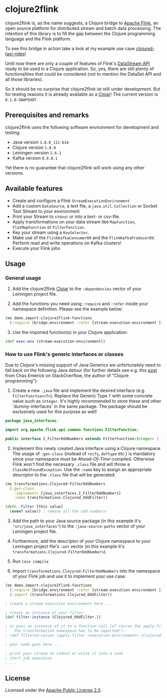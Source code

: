 # clojure2flink

clojure2flink is, as the name suggests, a Clojure bridge to [Apache Flink](http://flink.apache.org/), an open source
platform for distributed stream and batch data processing. The intention of this library is to fill the gap between
the Clojure programming language and the Flink platform.

To see this bridge in action take a look at my example use case
[clojured-taxi-rides](https://github.com/thr0n/clojured-taxi-rides)!

Until now there are only a couple of features of Flink's
[DataStream API](https://ci.apache.org/projects/flink/flink-docs-release-1.1/apis/streaming/index.html) ready to be
used in a Clojure application. So, yes, there are still plenty of functionalities that could be considered
(not to mention the DataSet API and all those libraries).

So it should be no surprise that clojure2flink ist still under development.
But for testing reasons it is already available as a [Clojar](https://clojars.org/clojure2flink)!
The current version is `0.1.0-SNAPSHOT`.

## Prerequisites and remarks

clojure2flink uses the following software environment for development and testing:

- Java version `1.8.0_111-b14`
- Clojure version `1.8.0`
- Leiningen version `2.6.1`
- Kafka version `0.9.0.1`

Yet there is no guarantee that clojure2flink will work using any other versions.

## Available features

- Create and configure a Flink `StreamExecutionEnvironment`
- Add a custom `DataSource`, a text file, a `java.util.Collection` or Socket Text Stream to your environment
- Print your Stream to `stdout` or into a text- or csv-file.
- Apply transformations on your data stream like `MapFunction`, `FlatMapFunction` or `FilterFunction`.
- Key your stream using a `KeySelector`.
- Make use of the `FlinkKafkaConsumer09` and the `FlinkKafkaProducer09`. Perform read and write operations on
Kafka clusters!
- Execute your Flink jobs

## Usage
### General usage

1) Add the clojure2flink [Clojar](https://clojars.org/clojure2flink) to the `:dependencies` vector of your Leiningen
project file.

2) Add the functions you need using `:require` and `:refer` inside your namespace definition. Please see the example
below:

```clojure
(ns demo.import-clojure2flink-functions
  (:require [bridge.environment :refer [stream-execution-environment ]])
```

3) Use the imported function(s) in your Clojure application:

```clojure
(def exec-env (stream-execution-environment))
```

### How to use Flink's generic interfaces or classes

Due to Clojure's missing support of Java Generics we unfortunately need to fall back on the following Java detour
(for further details see e.g. this [post](http://stackoverflow.com/a/3770360/7047542) from Chas Emerick on
StackOverflow, the author of "Clojure programming"):

1) Create a new `.java` file and implement the desired interface (e.g. `FilterFunction<T>`).
Replace the Generic Type `T` with some concrete value such as `Integer`. It's highly recommended to store these and other 'dummy-interfaces' in the same package. The package should be
exclusively used for this purpose as well!

```java
package java_interfaces;

import org.apache.flink.api.common.functions.FilterFunction;

public interface I_FilterOddNumbers extends FilterFunction<Integer> { }
```

2) Implement this newly created Java interface using a Clojure namespace.
The usage of `:gen-class` (instead of `reify`, `deftype` etc.) is mandatory since your
namespace must be *Ahead-Of-Time*-compiled. Otherwise Flink won't find the necessary `.class` file and will throw
a `ClassNotFoundException`.
Use the `:name` key to assign an appropriate descriptor to the `.class` file
that will be generated:

```clojure
(ns transformations.Clojured-FilterOddNumbers
  (:gen-class
    :implements [java_interfaces.I_FilterOddNumbers]
    :name transformations.Clojured_OddFilter))

(defn -filter [this value]
  (even? value)) ; remove all the odd numbers!
```

3) Add the path to your Java source package (in this example it's `"src/java_interfaces"`) to the `:java-source-paths`
vector of your Leiningen project file.

4) Furthermore, add the descriptor of your Clojure namespace to your Leiningen project file's `:aot` vector
(in this example it's `transformations.Clojured-FilterOddNumbers`).

5) Run `lein compile`

6) Import `transformations.Clojured-FilterOddNumbers` into the namespace of your Flink job and use it to implement
your use case:

```clojure
(ns demo.import-clojure2flink-functions
  (:require [bridge.environment :refer [stream-execution-environment ]])
  (:import (transformations Clojured_OddFilter))

; create a stream execution environment here ...

; create an instance of your filter:
(def filter-instance (Clojured_OddFilter.))

; or pass an instance of it to a function call (of course the apply-filter function defined inside
;   the transformation namespace has to be imported!):
; (def filtered-values (apply-filter <execution-environment> (Clojured_OddFilter.)))

; your code goes here ...

; print your stream to stdout or write it into a sink
; start job execution
; ...
```

## License
Licensed under the [Apache Public License 2.0](http://www.apache.org/licenses/LICENSE-2.0.html).
